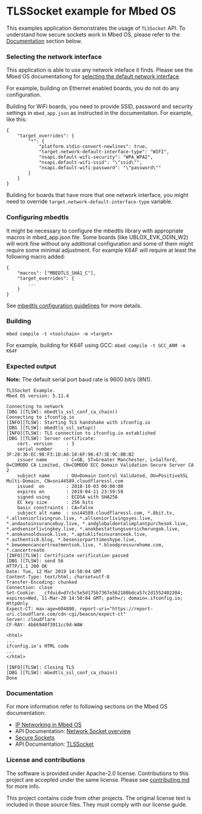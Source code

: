 # TLSSocket example for Mbed OS

This examples application demonstrates the usage of `TLSSocket` API. To understand how secure sockets work in Mbed OS, please refer to the [Documentation](#documentation) section below.

### Selecting the network interface

This application is able to use any network inteface it finds. Please see the Mbed OS documentationg for [selecting the default network interface](https://os.mbed.com/docs/latest/apis/network-interfaces.html).

For example, building on Ethernet enabled boards, you do not do any configuration.

Building for WiFi boards, you need to provide SSID, password and security settings in `mbed_app.json` as instructed in the documentation. For example, like this:

```
{
    "target_overrides": {
        "*": {
            "platform.stdio-convert-newlines": true,
            "target.network-default-interface-type": "WIFI",
            "nsapi.default-wifi-security": "WPA_WPA2",
            "nsapi.default-wifi-ssid": "\"ssid\"",
            "nsapi.default-wifi-password": "\"password\""
        }
    }
}
```

Building for boards that have more that one network interface, you might need to override `target.network-default-interface-type` variable.

### Configuring mbedtls

It might be necessary to configure the mbedtls library with appropriate macros in mbed_app.json file. Some boards (like UBLOX_EVK_ODIN_W2) will work fine without any additional configuration and some of them might require some minimal adjustment. For example K64F will require at least the following macro added:

```
{
    "macros": ["MBEDTLS_SHA1_C"],
    "target_overrides": {
        ...
    }
}
```

See [mbedtls configuration guidelines](https://github.com/ARMmbed/mbed-os/tree/master/features/mbedtls#configuring-mbed-tls-features) for more details.

### Building

```
mbed compile -t <toolchain> -m <target>
```

For example, building for K64F using GCC: `mbed compile -t GCC_ARM -m K64F`

### Expected output ###

**Note:** The default serial port baud rate is 9600 bit/s (8N1).

```
TLSSocket Example.
Mbed OS version: 5.11.4

Connecting to network
[DBG ][TLSW]: mbedtls_ssl_conf_ca_chain()
Connecting to ifconfig.io
[INFO][TLSW]: Starting TLS handshake with ifconfig.io
[DBG ][TLSW]: mbedtls_ssl_setup()
[INFO][TLSW]: TLS connection to ifconfig.io established
[DBG ][TLSW]: Server certificate:
    cert. version     : 3
    serial number     : 3F:28:36:EC:98:F3:1D:A8:10:6F:96:47:3E:9C:8B:B2
    issuer name       : C=GB, ST=Greater Manchester, L=Salford, O=COMODO CA Limited, CN=COMODO ECC Domain Validation Secure Server CA 2
    subject name      : OU=Domain Control Validated, OU=PositiveSSL Multi-Domain, CN=sni44589.cloudflaressl.com
    issued  on        : 2018-10-03 00:00:00
    expires on        : 2019-04-11 23:59:59
    signed using      : ECDSA with SHA256
    EC key size       : 256 bits
    basic constraints : CA=false
    subject alt name  : sni44589.cloudflaressl.com, *.8bit.tv, *.allseniorlivingrun.live, *.allseniorlivingsyes.live, *.andautoinsurancebuy.live, *.andglobaldentalimplantpurchesok.live, *.andseniorlivingkey.live, *.anokbestattungsversicherungok.live, *.anokunsoldsuvok.live, *.aptuklifeinsuranceok.live, *.authentic8.blog, *.beseniorparttimeshype.live, *.bewomencancertreatmentsok.live, *.bloodpressurehome.com, *.cancertreatm
[INFO][TLSW]: Certificate verification passed
[DBG ][TLSW]: send 56
HTTP/1.1 200 OK
Date: Tue, 12 Mar 2019 14:50:04 GMT
Content-Type: text/html; charset=utf-8
Transfer-Encoding: chunked
Connection: close
Set-Cookie: __cfduid=d7c5c5e5d175b7367e562180bdca57c2d1552402204; expires=Wed, 11-Mar-20 14:50:04 GMT; path=/; domain=.ifconfig.io; HttpOnly
Expect-CT: max-age=604800, report-uri="https://report-uri.cloudflare.com/cdn-cgi/beacon/expect-ct"
Server: cloudflare
CF-RAY: 4b66940f3911cc9d-WAW

<html>
... 
ifconfig.io's HTML code
...
</html>

[INFO][TLSW]: Closing TLS
[DBG ][TLSW]: mbedtls_ssl_conf_ca_chain()
Done
```

### Documentation ###

For more information refer to following sections on the Mbed OS documentation:

* [IP Networking in Mbed OS](https://os.mbed.com/docs/mbed-os/latest/reference/ip-networking.html)
* API Documentation: [Network Socket overview](https://os.mbed.com/docs/mbed-os/latest/apis/network-socket.html)
* [Secure Sockets](https://os.mbed.com/docs/mbed-os/latest/reference/secure-socket.html)
* API Documentation: [TLSSocket](https://os.mbed.com/docs/mbed-os/latest/apis/tlssocket.html)

### License and contributions

The software is provided under Apache-2.0 license. Contributions to this project are accepted under the same license. Please see [contributing.md](CONTRIBUTING.md) for more info.

This project contains code from other projects. The original license text is included in those source files. They must comply with our license guide.
